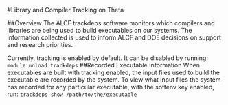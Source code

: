 #Library and Compiler Tracking on Theta

##Overview
The ALCF trackdeps software monitors which compilers and libraries are being used to build executables on our systems.  The information collected is used to inform ALCF and DOE decisions on support and research priorities.

Currently, tracking is enabled by default.  It can be disabled by running:
`
module unload trackdeps
`
##Recorded Executable Information
When executables are built with tracking enabled, the input files used to build the executable are recorded by the system. To view what input files the system has recorded for any particular executable, with the softenv key enabled, run:
`
trackdeps-show /path/to/the/executable
`